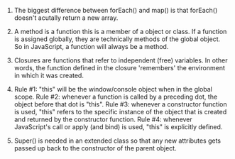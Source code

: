1. The biggest difference between forEach() and map() is that forEach() doesn't
  acutally return a new array.

2. A method is a function this is a member of a object or class. If a function is assigned
  globally, they are technically methods of the global object. So in JavaScript, a function
  will always be a method. 

3. Closures are functions that refer to independent (free) variables. In other words,
  the function defined in the closure 'remembers' the environment in which it was created.

4. Rule #1: "this" will be the window/console object when in the global scope. Rule #2:
  whenever a function is called by a preceding dot, the object before that dot is "this".
  Rule #3: whenever a constructor function is used, "this" refers to the specific instance
  of the object that is created and returned by the constructor function. Rule #4: whenever
  JavaScript's call or apply (and bind) is used, "this" is explicitly defined. 

5. Super() is needed in an extended class so that any new attributes gets passed up back to
  the constructor of the parent object.
